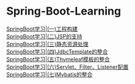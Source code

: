 # Spring-Boot-Learning
[SpringBoot学习|(一)工程构建](https://cqjokers.top/note/2018/08/08/170f521.html)<br>
[SpringBoot学习|(二)JSP的支持](https://cqjokers.top/note/2018/08/09/c7818a32.html)<br>
[SpringBoot学习|(三)静态资源处理](https://cqjokers.top/note/2018/08/10/e10179ef.html)<br>
[SpringBoot学习|(四)JdbcTemplate的整合](https://cqjokers.top/note/2018/08/10/ec5b638f.html)<br>
[SpringBoot学习|(五)Thymeleaf模板的整合](https://cqjokers.top/note/2018/08/13/27afc888.html)<br>
[SpringBoot学习|(六)Servlet、Filter、Listener配置](https://cqjokers.top/note/2018/08/13/38067409.html)<br>
[SpringBoot学习|(七)Mybatis的整合](https://cqjokers.top/note/2018/08/14/8b2a3900.html)<br>
